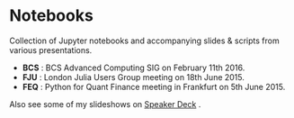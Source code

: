 # Notebooks
Collection of Jupyter notebooks and accompanying slides & scripts from various presentations.

-  **BCS** : BCS Advanced Computing SIG on February 11th 2016.
-  **FJU** : London Julia Users Group meeting on 18th June 2015.
-  **FEQ** : Python for Quant Finance meeting in Frankfurt on 5th June 2015.

Also see some of my slideshows on [Speaker Deck](https://speakerdeck.com/sherrinmx) .



